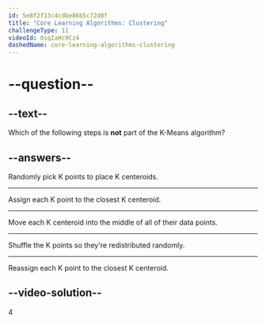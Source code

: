 ```yaml
---
id: 5e8f2f13c4cdbe86b5c72d8f
title: "Core Learning Algorithms: Clustering"
challengeType: 11
videoId: 8sqIaHc9Cz4
dashedName: core-learning-algorithms-clustering
---
```


# --question--

## --text--

Which of the following steps is **not** part of the K-Means algorithm?

## --answers--

Randomly pick K points to place K centeroids.

---

Assign each K point to the closest K centeroid.

---

Move each K centeroid into the middle of all of their data points.

---

Shuffle the K points so they're redistributed randomly.

---

Reassign each K point to the closest K centeroid.

## --video-solution--

4
